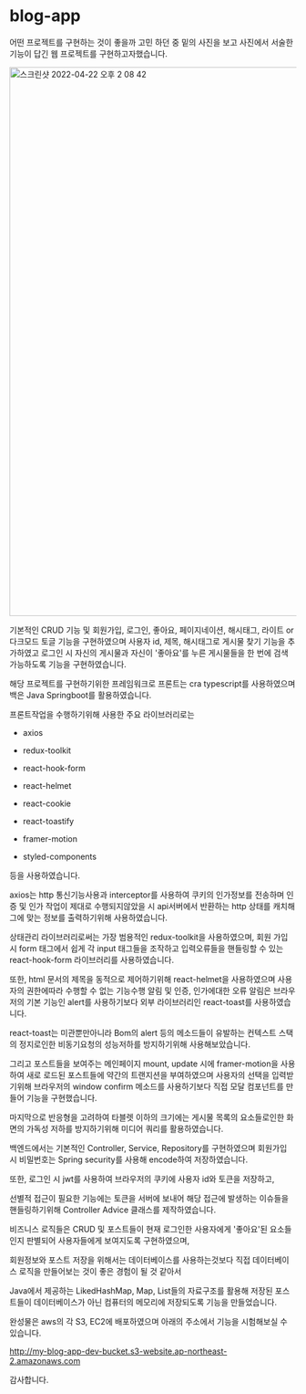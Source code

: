 # blog-app

어떤 프로젝트를 구현하는 것이 좋을까 고민 하던 중 밑의 사진을 보고 사진에서 서술한 기능이 답긴 웹 프로젝트를 구현하고자했습니다.

<img width="962" alt="스크린샷 2022-04-22 오후 2 08 42" src="https://user-images.githubusercontent.com/83811826/177076157-d8740b4f-505a-48d8-9e01-d8c1898e3b3a.png">

기본적인 CRUD 기능 및 회원가입, 로그인, 좋아요, 페이지네이션, 해시태그, 라이트 or 다크모드 토글 기능을 구현하였으며 사용자 id, 제목, 해시태그로 게시물 찾기 기능을 추가하였고 로그인 시 자신의 게시물과 자신이 '좋아요'를 누른 게시물들을 한 번에 검색 가능하도록 기능을 구현하였습니다.

해당 프로젝트를 구현하기위한 프레임워크로 프론트는 cra typescript를 사용하였으며 백은 Java Springboot를 활용하였습니다.

프론트작업을 수행하기위해 사용한 주요 라이브러리로는 

* axios

* redux-toolkit

* react-hook-form

* react-helmet

* react-cookie

* react-toastify

* framer-motion

* styled-components

등을 사용하였습니다.


axios는 http 통신기능사용과 interceptor를 사용하여 쿠키의 인가정보를 전송하며 인증 및 인가 작업이 제대로 수행되지않았을 시 api서버에서 반환하는 http 상태를 캐치해 그에 맞는 정보를 출력하기위해 사용하였습니다.

상태관리 라이브러리로써는 가장 범용적인 redux-toolkit을 사용하였으며, 회원 가입 시 form 태그에서 쉽게 각 input 태그들을 조작하고 입력오류들을 핸들링할 수 있는 react-hook-form 라이브러리를 사용하였습니다.

또한, html 문서의 제목을 동적으로 제어하기위해 react-helmet을 사용하였으며 사용자의 권한에따라 수행할 수 없는 기능수행 알림 및 인증, 인가에대한 오류 알림은 브라우저의 기본 기능인 alert를 사용하기보다 외부 라이브러리인 react-toast를 사용하였습니다.

react-toast는 미관뿐만아니라 Bom의 alert 등의 메소드들이 유발하는 컨텍스트 스택의 정지로인한 비동기요청의 성능저하를 방지하기위해 사용해보았습니다.

그리고 포스트들을 보여주는 메인페이지 mount, update 시에 framer-motion을 사용하여 새로 로드된 포스트들에 약간의 트랜지션을 부여하였으며 사용자의 선택을 입력받기위해 브라우저의 window confirm 메소드를 사용하기보다 직접 모달 컴포넌트를 만들어 기능을 구현했습니다.

마지막으로 반응형을 고려하여 타블렛 이하의 크기에는 게시물 목록의 요소들로인한 화면의 가독성 저하를 방지하기위해 미디어 쿼리를 활용하였습니다. 




백엔드에서는 기본적인 Controller, Service, Repository를 구현하였으며 회원가입 시 비밀번호는 Spring security를 사용해 encode하여 저장하였습니다.

또한, 로그인 시 jwt를 사용하여 브라우저의 쿠키에 사용자 id와 토큰을 저장하고,

선별적 접근이 필요한 기능에는 토큰을 서버에 보내어 해당 접근에 발생하는 이슈들을 핸들링하기위해 Controller Advice 클래스를 제작하였습니다.

비즈니스 로직들은 CRUD 및 포스트들이 현재 로그인한 사용자에게 '좋아요'된 요소들인지 판별되어 사용자들에게 보여지도록 구현하였으며,

회원정보와 포스트 저장을 위해서는 데이터베이스를 사용하는것보다 직접 데이터베이스 로직을 만들어보는 것이 좋은 경험이 될 것 같아서

Java에서 제공하는 LikedHashMap, Map, List들의 자료구조를 활용해 저장된 포스트들이 데이터베이스가 아닌 컴퓨터의 메모리에 저장되도록 기능을 만들었습니다.


완성물은 aws의 각 S3, EC2에 배포하였으며 아래의 주소에서 기능을 시험해보실 수 있습니다.

http://my-blog-app-dev-bucket.s3-website.ap-northeast-2.amazonaws.com

감사합니다.